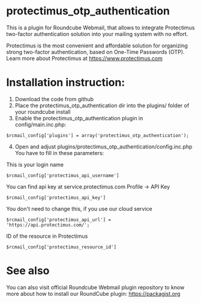 # protectimus_otp_authentication

This is a plugin for Roundcube Webmail, that allows to integrate Protectimus two-factor authentication solution into your mailing system with no effort.

Protectimus is the most convenient and affordable solution for organizing strong two-factor authentication, based on One-Time Passwords (OTP).
Learn more about Protectimus at https://www.protectimus.com

# Installation instruction:
1. Download the code from github
1. Place the protectimus_otp_authentication dir into the plugins/ folder of your roundcube install
2. Enable the protectimus_otp_authentication plugin in config/main.inc.php:

```$rcmail_config['plugins'] = array('protectimus_otp_authentication');```

4. Open and adjust plugins/protectimus_otp_authentication/config.inc.php
You have to fill in these parameters:

This is your login name

```$rcmail_config['protectimus_api_username']```

You can find api key at service.protectimus.com Profile -> API Key

```$rcmail_config['protectimus_api_key']```

You don't need to change this, if you use our cloud service

```$rcmail_config['protectimus_api_url'] = 'https://api.protectimus.com/';```

ID of the resource in Protectimus

```$rcmail_config['protectimus_resource_id']```

# See also
You can also visit official Roundcube Webmail plugin repository to know more about how to install our RoundCube plugin:
https://packagist.org
